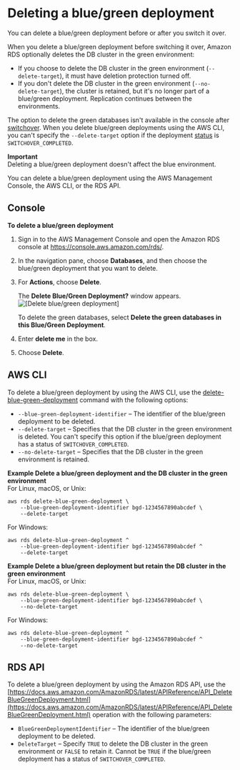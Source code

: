 # Deleting a blue/green deployment<a name="blue-green-deployments-deleting"></a>

You can delete a blue/green deployment before or after you switch it over\.

When you delete a blue/green deployment before switching it over, Amazon RDS optionally deletes the DB cluster in the green environment:
+ If you choose to delete the DB cluster in the green environment \(`--delete-target`\), it must have deletion protection turned off\.
+ If you don't delete the DB cluster in the green environment \(`--no-delete-target`\), the cluster is retained, but it's no longer part of a blue/green deployment\. Replication continues between the environments\.

The option to delete the green databases isn't available in the console after [switchover](blue-green-deployments-switching.md)\. When you delete blue/green deployments using the AWS CLI, you can't specify the `--delete-target` option if the deployment [status](https://docs.aws.amazon.com/AmazonRDS/latest/APIReference/API_BlueGreenDeployment.html) is `SWITCHOVER_COMPLETED`\.

**Important**  
Deleting a blue/green deployment doesn't affect the blue environment\.

You can delete a blue/green deployment using the AWS Management Console, the AWS CLI, or the RDS API\.

## Console<a name="blue-green-deployments-deleting-console"></a>

**To delete a blue/green deployment**

1. Sign in to the AWS Management Console and open the Amazon RDS console at [https://console\.aws\.amazon\.com/rds/](https://console.aws.amazon.com/rds/)\.

1. In the navigation pane, choose **Databases**, and then choose the blue/green deployment that you want to delete\.

1. For **Actions**, choose **Delete**\.

   The **Delete Blue/Green Deployment?** window appears\.  
![\[Delete blue/green deployment\]](http://docs.aws.amazon.com/AmazonRDS/latest/AuroraUserGuide/images/blue-green-deployment-delete-aurora.png)

   To delete the green databases, select **Delete the green databases in this Blue/Green Deployment**\.

1. Enter **delete me** in the box\.

1. Choose **Delete**\.

## AWS CLI<a name="blue-green-deployments-deleting-cli"></a>

To delete a blue/green deployment by using the AWS CLI, use the [delete\-blue\-green\-deployment](https://docs.aws.amazon.com/cli/latest/reference/rds/delete-blue-green-deployment.html) command with the following options:
+ `--blue-green-deployment-identifier` – The identifier of the blue/green deployment to be deleted\.
+ `--delete-target` – Specifies that the DB cluster in the green environment is deleted\. You can't specify this option if the blue/green deployment has a status of `SWITCHOVER_COMPLETED`\.
+ `--no-delete-target` – Specifies that the DB cluster in the green environment is retained\.

**Example Delete a blue/green deployment and the DB cluster in the green environment**  
For Linux, macOS, or Unix:  

```
aws rds delete-blue-green-deployment \
    --blue-green-deployment-identifier bgd-1234567890abcdef \
    --delete-target
```
For Windows:  

```
aws rds delete-blue-green-deployment ^
    --blue-green-deployment-identifier bgd-1234567890abcdef ^
    --delete-target
```

**Example Delete a blue/green deployment but retain the DB cluster in the green environment**  
For Linux, macOS, or Unix:  

```
aws rds delete-blue-green-deployment \
    --blue-green-deployment-identifier bgd-1234567890abcdef \
    --no-delete-target
```
For Windows:  

```
aws rds delete-blue-green-deployment ^
    --blue-green-deployment-identifier bgd-1234567890abcdef ^
    --no-delete-target
```

## RDS API<a name="blue-green-deployments-deleting-api"></a>

To delete a blue/green deployment by using the Amazon RDS API, use the [https://docs.aws.amazon.com/AmazonRDS/latest/APIReference/API_DeleteBlueGreenDeployment.html](https://docs.aws.amazon.com/AmazonRDS/latest/APIReference/API_DeleteBlueGreenDeployment.html) operation with the following parameters:
+ `BlueGreenDeploymentIdentifier` – The identifier of the blue/green deployment to be deleted\.
+ `DeleteTarget` – Specify `TRUE` to delete the DB cluster in the green environment or `FALSE` to retain it\. Cannot be `TRUE` if the blue/green deployment has a status of `SWITCHOVER_COMPLETED`\.